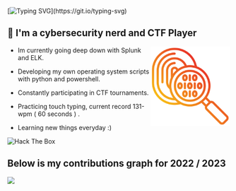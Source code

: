 [![Typing SVG](https://readme-typing-svg.herokuapp.com?font=Kanit&size=26&duration=3500&pause=650&color=C2CFC9&width=435&lines=What's+Up!+My+name+is+0x157.;I+hope+you+enjoy+your+stay+here.)](https://git.io/typing-svg)

## 🌇 I'm a cybersecurity nerd and CTF Player
<p1>
  <img height="180" width="180" align="right" src="https://github.com/0x157/0x157/blob/main/forensics.png" >  
</p1>
   
* Im currently going deep down with Splunk and ELK.

* Developing my own operating system scripts with python and powershell.

* Constantly participating in CTF tournaments.

* Practicing touch typing, current record 131-wpm ( 60 seconds ) .

* Learning new things everyday :)

<img src="http://www.hackthebox.eu/badge/image/1029758" alt="Hack The Box">


## Below is my contributions graph for 2022 / 2023

<img src = https://github.com/0x157/0x157/blob/output/contrib-snek-yami.svg >

